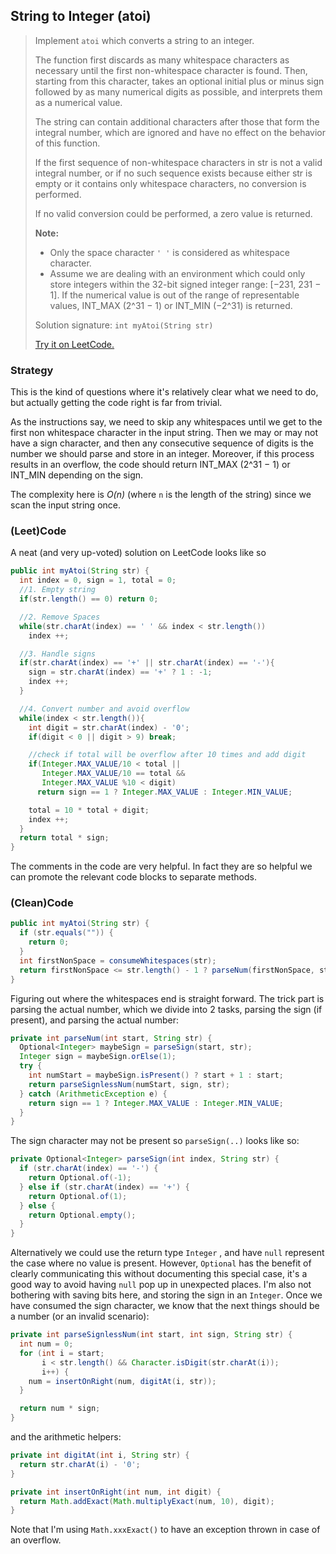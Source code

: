 ## String to Integer (atoi)

> Implement `atoi` which converts a string to an integer.
>
> The function first discards as many whitespace characters as necessary until the first non-whitespace character is found. Then, starting from this character, takes an optional initial plus or minus sign followed by as many numerical digits as possible, and interprets them as a numerical value.
>
> The string can contain additional characters after those that form the integral number, which are ignored and have no effect on the behavior of this function.
>
> If the first sequence of non-whitespace characters in str is not a valid integral number, or if no such sequence exists because either str is empty or it contains only whitespace characters, no conversion is performed.
>
> If no valid conversion could be performed, a zero value is returned.
>
> **Note:**
>
> - Only the space character `' '` is considered as whitespace character.
> - Assume we are dealing with an environment which could only store integers within the 32-bit signed integer range: [−231,  231 − 1]. If the numerical value is out of the range of representable values, INT_MAX (2^31 − 1) or INT_MIN (−2^31) is returned.
>
> Solution signature: `int myAtoi(String str)`
>
> [Try it on LeetCode.](https://leetcode.com/problems/string-to-integer-atoi/)



### Strategy

This is the kind of questions where it's relatively clear what we need to do, but actually getting the code right is far from trivial.

As the instructions say, we need to skip any whitespaces until we get to the first non whitespace character in the input string. Then we may or may not have a sign character, and then any consecutive sequence of digits is the number we should parse and store in an integer. Moreover, if this process results in an overflow, the code should return INT_MAX (2^31 − 1) or INT_MIN depending on the sign.

The complexity here is *O(n)* (where `n` is the length of the string) since we scan the input string once.



### (Leet)Code

A neat (and very up-voted) solution on LeetCode looks like so

```java
public int myAtoi(String str) {
  int index = 0, sign = 1, total = 0;
  //1. Empty string
  if(str.length() == 0) return 0;

  //2. Remove Spaces
  while(str.charAt(index) == ' ' && index < str.length())
    index ++;

  //3. Handle signs
  if(str.charAt(index) == '+' || str.charAt(index) == '-'){
    sign = str.charAt(index) == '+' ? 1 : -1;
    index ++;
  }

  //4. Convert number and avoid overflow
  while(index < str.length()){
    int digit = str.charAt(index) - '0';
    if(digit < 0 || digit > 9) break;

    //check if total will be overflow after 10 times and add digit
    if(Integer.MAX_VALUE/10 < total || 
       Integer.MAX_VALUE/10 == total && 
       Integer.MAX_VALUE %10 < digit)
      return sign == 1 ? Integer.MAX_VALUE : Integer.MIN_VALUE;

    total = 10 * total + digit;
    index ++;
  }
  return total * sign;
}
```

The comments in the code are very helpful. In fact they are so helpful we can promote the relevant code blocks to separate methods.



### (Clean)Code

```java
public int myAtoi(String str) {
  if (str.equals("")) {
    return 0;
  }
  int firstNonSpace = consumeWhitespaces(str);
  return firstNonSpace <= str.length() - 1 ? parseNum(firstNonSpace, str) : 0;
}
```

Figuring out where the whitespaces end is straight forward. The trick part is parsing the actual number, which we divide into 2 tasks, parsing the sign (if present), and parsing the actual number:

```java
private int parseNum(int start, String str) {
  Optional<Integer> maybeSign = parseSign(start, str);
  Integer sign = maybeSign.orElse(1);
  try {
    int numStart = maybeSign.isPresent() ? start + 1 : start;
    return parseSignlessNum(numStart, sign, str);
  } catch (ArithmeticException e) {
    return sign == 1 ? Integer.MAX_VALUE : Integer.MIN_VALUE;
  }
}
```

The sign character may not be present so `parseSign(..)` looks like so:

```java
private Optional<Integer> parseSign(int index, String str) {
  if (str.charAt(index) == '-') {
    return Optional.of(-1);
  } else if (str.charAt(index) == '+') {
    return Optional.of(1);
  } else {
    return Optional.empty();
  }
}
```

Alternatively we could use the return type `Integer` , and have `null` represent the case where no value is present. However, `Optional` has the benefit of clearly communicating this without documenting this special case, it's a good way to avoid having `null` pop up in unexpected places. I'm also not bothering with saving bits here, and storing the sign in an `Integer`. Once we have consumed the sign character, we know that the next things should be a number (or an invalid scenario):

```java
private int parseSignlessNum(int start, int sign, String str) {
  int num = 0;
  for (int i = start;
       i < str.length() && Character.isDigit(str.charAt(i));
       i++) {
    num = insertOnRight(num, digitAt(i, str));
  }

  return num * sign;
}

```

and the arithmetic helpers:

```java
private int digitAt(int i, String str) {
  return str.charAt(i) - '0';
}

private int insertOnRight(int num, int digit) {
  return Math.addExact(Math.multiplyExact(num, 10), digit);
}
```

Note that I'm using `Math.xxxExact()` to have an exception thrown in case of an overflow.